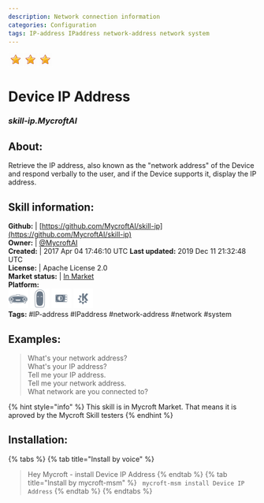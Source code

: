 ```yaml
--- 
description: Network connection information
categories: Configuration   
tags: IP-address IPaddress network-address network system   
---
```


![](../.gitbook/assets/star.png)![](../.gitbook/assets/star.png)![](../.gitbook/assets/star.png)  
# Device IP Address  
### _skill-ip.MycroftAI_  
## About:  
Retrieve the IP address, also known as the "network address" of the Device and respond verbally to the user, and if the Device supports it, display the IP address.

## Skill information:  
**Github:** | [https://github.com/MycroftAI/skill-ip](https://github.com/MycroftAI/skill-ip)  
**Owner:** | [@MycroftAI](https://github.com/MycroftAI)  
**Created:** | 2017 Apr 04 17:46:10 UTC  **Last updated:** 2019 Dec 11 21:32:48 UTC  
**License:** | Apache License 2.0  
**Market status:** | [In Market](https://market.mycroft.ai/skill/mycroft-ip)  
**Platform:**  
 ![](../.gitbook/assets/mark-1-icon.png)  ![](../.gitbook/assets/mark-2-icon.png)  ![](../.gitbook/assets/picroft-icon.png)  ![](../.gitbook/assets/kde.png)   
**Tags:** \#IP-address \#IPaddress \#network-address \#network \#system   
## Examples:  
> What's your network address?  
> What's your IP address?  
> Tell me your IP address.  
> Tell me your network address.  
> What network are you connected to?  
  
{% hint style="info" %}
This skill is in Mycroft Market. That means it is aproved by the Mycroft Skill testers
{% endhint %}
    
## Installation:  
{% tabs %}
{% tab title="Install by voice" %}
> Hey Mycroft - install Device IP Address
{% endtab %}
  {% tab title="Install by mycroft-msm" %}
``` mycroft-msm install Device IP Address```
{% endtab %}
  {% endtabs %}
  